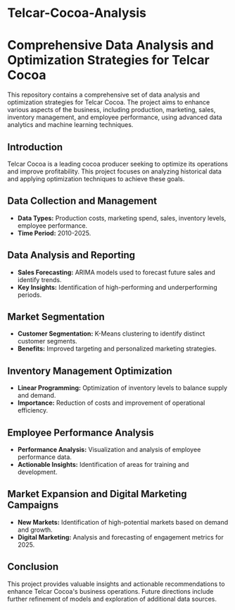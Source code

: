 # Telcar-Cocoa-Analysis
# Comprehensive Data Analysis and Optimization Strategies for Telcar Cocoa

This repository contains a comprehensive set of data analysis and optimization strategies for Telcar Cocoa. The project aims to enhance various aspects of the business, including production, marketing, sales, inventory management, and employee performance, using advanced data analytics and machine learning techniques.

## Introduction
Telcar Cocoa is a leading cocoa producer seeking to optimize its operations and improve profitability. This project focuses on analyzing historical data and applying optimization techniques to achieve these goals.

## Data Collection and Management
- **Data Types:** Production costs, marketing spend, sales, inventory levels, employee performance.
- **Time Period:** 2010-2025.

## Data Analysis and Reporting
- **Sales Forecasting:** ARIMA models used to forecast future sales and identify trends.
- **Key Insights:** Identification of high-performing and underperforming periods.

## Market Segmentation
- **Customer Segmentation:** K-Means clustering to identify distinct customer segments.
- **Benefits:** Improved targeting and personalized marketing strategies.

## Inventory Management Optimization
- **Linear Programming:** Optimization of inventory levels to balance supply and demand.
- **Importance:** Reduction of costs and improvement of operational efficiency.

## Employee Performance Analysis
- **Performance Analysis:** Visualization and analysis of employee performance data.
- **Actionable Insights:** Identification of areas for training and development.

## Market Expansion and Digital Marketing Campaigns
- **New Markets:** Identification of high-potential markets based on demand and growth.
- **Digital Marketing:** Analysis and forecasting of engagement metrics for 2025.

## Conclusion
This project provides valuable insights and actionable recommendations to enhance Telcar Cocoa's business operations. Future directions include further refinement of models and exploration of additional data sources.


